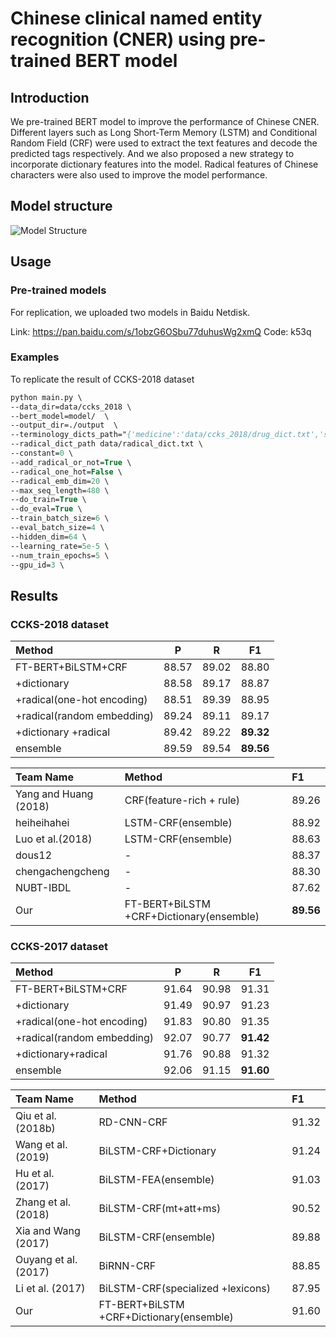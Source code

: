 # Chinese clinical named entity recognition (CNER) using pre-trained BERT model


## Introduction
We pre-trained BERT model to improve the performance of Chinese CNER. Different layers such as Long Short-Term Memory (LSTM) and Conditional Random Field (CRF) were used to extract the text features and decode the predicted tags respectively. And we also proposed a new strategy to incorporate dictionary features into the model. Radical features of Chinese characters were also used to improve the model performance.


## Model structure

![Model Structure](figures/net.svg)


## Usage

### Pre-trained models
For replication, we uploaded two models in Baidu Netdisk.

Link: https://pan.baidu.com/s/1obzG6OSbu77duhusWg2xmQ
Code: k53q


### Examples
To replicate the result of CCKS-2018 dataset
```p
python main.py \
--data_dir=data/ccks_2018 \
--bert_model=model/  \
--output_dir=./output  \
--terminology_dicts_path="{'medicine':'data/ccks_2018/drug_dict.txt','surgery':'data/ccks_2018/surgery_dict.txt'}" \
--radical_dict_path data/radical_dict.txt \
--constant=0 \
--add_radical_or_not=True \
--radical_one_hot=False \
--radical_emb_dim=20 \
--max_seq_length=480 \
--do_train=True \
--do_eval=True \
--train_batch_size=6 \
--eval_batch_size=4 \
--hidden_dim=64 \
--learning_rate=5e-5 \
--num_train_epochs=5 \
--gpu_id=3 \
```


## Results

### CCKS-2018 dataset
| Method                     |   P   |   R   |   F1  |
| :--------------------------|:-----:|:-----:|:-----:|
| FT-BERT+BiLSTM+CRF         | 88.57 | 89.02 | 88.80 |
| +dictionary                | 88.58 | 89.17 | 88.87 |
| +radical(one-hot encoding) | 88.51 | 89.39 | 88.95 |
| +radical(random embedding) | 89.24 | 89.11 | 89.17 |
| +dictionary +radical       | 89.42 | 89.22 | **89.32** |
| ensemble                   | 89.59 | 89.54 | **89.56** |


| Team Name             | Method                                    | F1     |
|:----------------------|:------------------------------------------|:-------|
| Yang and Huang (2018) | CRF(feature-rich + rule)                  | 89.26  |
| heiheihahei           | LSTM-CRF(ensemble)                        | 88.92  |
| Luo et al.(2018)      | LSTM-CRF(ensemble)                        | 88.63  |
| dous12                | -                                         | 88.37  |
| chengachengcheng      | -                                         | 88.30  |
| NUBT-IBDL             | -                                         | 87.62  |
| Our                   | FT-BERT+BiLSTM  +CRF+Dictionary(ensemble) |  **89.56** |


### CCKS-2017 dataset 
| Method                     |   P   |   R   |   F1  |
|:---------------------------|:-----:|:-----:|:-----:|
| FT-BERT+BiLSTM+CRF         | 91.64 | 90.98 | 91.31 |
| +dictionary                | 91.49 | 90.97 | 91.23 |
| +radical(one-hot encoding) | 91.83 | 90.80 | 91.35 |
| +radical(random embedding) | 92.07 | 90.77 | **91.42** |
| +dictionary+radical        | 91.76 | 90.88 | 91.32 |
| ensemble                   | 92.06 | 91.15 | **91.60** |


| Team Name            | Method                                    | F1     |
|:---------------------|:------------------------------------------|:-------|
| Qiu et al. (2018b)   | RD-CNN-CRF                                | 91.32  |
| Wang et al. (2019)   | BiLSTM-CRF+Dictionary                     | 91.24  |
| Hu et al. (2017)     | BiLSTM-FEA(ensemble)                      | 91.03  |
| Zhang et al. (2018)  | BiLSTM-CRF(mt+att+ms)                     | 90.52  |
| Xia and Wang (2017)  | BiLSTM-CRF(ensemble)                      | 89.88  |
| Ouyang et al. (2017) | BiRNN-CRF                                 | 88.85  |
| Li et al. (2017)     | BiLSTM-CRF(specialized  +lexicons)        | 87.95  |
| Our                  | FT-BERT+BiLSTM  +CRF+Dictionary(ensemble) |  91.60 |

